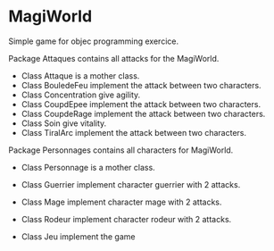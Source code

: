 # MagiWorld

Simple game for objec programming exercice.

Package Attaques contains all attacks for the MagiWorld.
- Class Attaque is a mother class.
- Class BouledeFeu implement the attack between two characters.
- Class Concentration give agility.
- Class CoupdEpee implement the attack between two characters.
- Class CoupdeRage implement the attack between two characters.
- Class Soin give vitality.
- Class TiralArc implement the attack between two characters.

Package Personnages contains all characters for MagiWorld.
- Class Personnage is a mother class.
- Class Guerrier implement character guerrier with 2 attacks.
- Class Mage implement character mage with 2 attacks.
- Class Rodeur implement character rodeur with 2 attacks.

- Class Jeu implement the game
